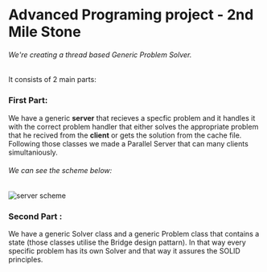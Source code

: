 # Advanced Programing project - 2nd Mile Stone

###### We're creating a thread based Generic Problem Solver.

It consists of 2 main parts:

### First Part:

We have a generic **server** that recieves a specfic problem and it handles it with the correct problem handler
that either solves the appropriate problem that he recived from the **client** or gets the solution from the cache file.
Following those classes we made a Parallel Server that can many clients simultaniously.

###### We can see the scheme below:

![server scheme](https://i.imgur.com/eZPTeml.png)

### Second Part :

We have a generic Solver class and a generic Problem class that contains a state (those classes utilise the Bridge design pattarn).
In that way every specific problem has its own Solver and that way it assures the SOLID principles.
